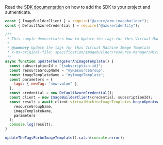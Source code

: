 Read the [SDK documentation](https://github.com/Azure/azure-sdk-for-js/blob/%40azure%2Farm-imagebuilder_1.0.2/sdk/imagebuilder/arm-imagebuilder/README.md) on how to add the SDK to your project and authenticate.

```javascript
const { ImageBuilderClient } = require("@azure/arm-imagebuilder");
const { DefaultAzureCredential } = require("@azure/identity");

/**
 * This sample demonstrates how to Update the tags for this Virtual Machine Image Template
 *
 * @summary Update the tags for this Virtual Machine Image Template
 * x-ms-original-file: specification/imagebuilder/resource-manager/Microsoft.VirtualMachineImages/stable/2021-10-01/examples/UpdateImageTemplateTags.json
 */
async function updateTheTagsForAnImageTemplate() {
  const subscriptionId = "{subscription-id}";
  const resourceGroupName = "myResourceGroup";
  const imageTemplateName = "myImageTemplate";
  const parameters = {
    tags: { newTag: "new-value" },
  };
  const credential = new DefaultAzureCredential();
  const client = new ImageBuilderClient(credential, subscriptionId);
  const result = await client.virtualMachineImageTemplates.beginUpdateAndWait(
    resourceGroupName,
    imageTemplateName,
    parameters
  );
  console.log(result);
}

updateTheTagsForAnImageTemplate().catch(console.error);
```
